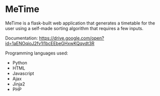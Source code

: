 # MeTime
MeTime is a flask-built web application that generates a timetable for the user using a self-made sorting algorithm that requires a few inputs. 

Documentation: https://drive.google.com/open?id=1aENOqioJ2fv1l1bcEEbeGHxwKQqvdt3R


Programming languages used:
- Python
- HTML
- Javascript
- Ajax
- Jinja2
- PHP
